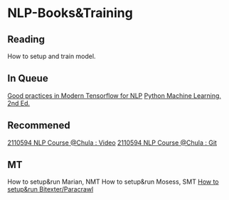 # NLP-Books&Training 


## Reading
How to setup and train model.

## In Queue
[Good practices in Modern Tensorflow for NLP](http://nbviewer.jupyter.org/github/roamanalytics/roamresearch/blob/master/BlogPosts/Modern_TensorFlow/modern-tensorflow.ipynb)
[Python Machine Learning, 2nd Ed.](https://github.com/rasbt/python-machine-learning-book-2nd-edition)

## Recommened
[2110594 NLP Course @Chula : Video](https://www.youtube.com/watch?v=yTYo6XJjMzY&list=PLcBOyD1N1T-NP11DsVK9XcN54rvfGBb96)
[2110594 NLP Course @Chula : Git](https://github.com/ekapolc/nlp_course)

## MT
How to setup&run Marian, NMT
How to setup&run Mosess, SMT
[How to setup&run Bitexter/Paracrawl](https://github.com/bitextor/bitextor/releases/tag/v6.0.0-rc.1)

